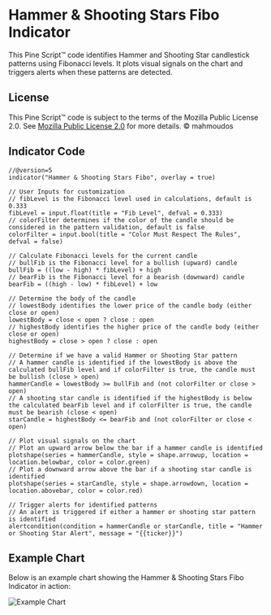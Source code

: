 # Hammer & Shooting Stars Fibo Indicator

This Pine Script™ code identifies Hammer and Shooting Star candlestick patterns using Fibonacci levels. It plots visual signals on the chart and triggers alerts when these patterns are detected.

## License

This Pine Script™ code is subject to the terms of the Mozilla Public License 2.0. See [Mozilla Public License 2.0](https://mozilla.org/MPL/2.0/) for more details.
© mahmoudos

## Indicator Code

```pinescript
//@version=5
indicator("Hammer & Shooting Stars Fibo", overlay = true)

// User Inputs for customization
// fibLevel is the Fibonacci level used in calculations, default is 0.333
fibLevel = input.float(title = "Fib Level", defval = 0.333)
// colorFilter determines if the color of the candle should be considered in the pattern validation, default is false
colorFilter = input.bool(title = "Color Must Respect The Rules", defval = false)

// Calculate Fibonacci levels for the current candle
// bullFib is the Fibonacci level for a bullish (upward) candle
bullFib = ((low - high) * fibLevel) + high
// bearFib is the Fibonacci level for a bearish (downward) candle
bearFib = ((high - low) * fibLevel) + low

// Determine the body of the candle
// lowestBody identifies the lower price of the candle body (either close or open)
lowestBody = close < open ? close : open
// highestBody identifies the higher price of the candle body (either close or open)
highestBody = close > open ? close : open

// Determine if we have a valid Hammer or Shooting Star pattern
// A hammer candle is identified if the lowestBody is above the calculated bullFib level and if colorFilter is true, the candle must be bullish (close > open)
hammerCandle = lowestBody >= bullFib and (not colorFilter or close > open)
// A shooting star candle is identified if the highestBody is below the calculated bearFib level and if colorFilter is true, the candle must be bearish (close < open)
starCandle = highestBody <= bearFib and (not colorFilter or close < open)

// Plot visual signals on the chart
// Plot an upward arrow below the bar if a hammer candle is identified
plotshape(series = hammerCandle, style = shape.arrowup, location = location.belowbar, color = color.green)
// Plot a downward arrow above the bar if a shooting star candle is identified
plotshape(series = starCandle, style = shape.arrowdown, location = location.abovebar, color = color.red)

// Trigger alerts for identified patterns
// An alert is triggered if either a hammer or shooting star pattern is identified
alertcondition(condition = hammerCandle or starCandle, title = "Hammer or Shooting Star Alert", message = "{{ticker}}")
```
## Example Chart

Below is an example chart showing the Hammer & Shooting Stars Fibo Indicator in action:

![Example Chart](https://lh3.googleusercontent.com/fife/ALs6j_H18D0RSIMCDcyCsfLY4N8Azw4-9zkUXCmpU0xlB_1E5q4nLqtNaRxb7N3d4CPIMtXk7KAcSf1600FDz209svhsCpbtgeAJM-YcWLowzmiQvO7GazedZMetvGt3A5jbztZpD75_XxQmYg9izSuxCvX9O7IwSVqtPkqb5yj-EDH4mfk9YLx6r4FieAZk-GWIT734m7KR93V5kXRTH4YmfoQ-PwoEVm3alC7jrgNZJ5a7NfDuTrni02jnqrHEvnIrTGhX5G2EMvjlJhVhg14v_C175F-kteRC4tbYSDPZiuY9DSJrpml6iosLG8Z0DwWcCeGXAZU7votvRRnnUEqsuYHRmvDpI9Bsp6fI0ltPfoD4Qc5qWhBsfSAj-gqMSJlfUon_kT6BkaQAMDdraV5PGGthzjJv2vVA8cs0O04oOdbzwWpndDFG9Q3OlvdkRAwE2CZjuCf71KvPjgNRMInFh7UE_Tkm89lOo_9iCvKO2rEujK0adTYb1ytZoMfnDqZZOr0Hx2AETp5_CyFif4xipzpBbspVupnqIr9AF2bNW2XRvqmt9TCRmg4_nQTob4ePvAqfxle3QfhVJLJNYwSBpvEWcEjqO0sQKIBiqoQWcnw_ky1SWJramg_rGQ8CAjdBdOldQCrX-4pcGQQcCUE6h7e5CjV6B5jBG6V9_Y9kAx3xGkoTUTcGbBJwTbXzMRDgc9xhIq3B-GwceiIkO-tgU9L9dM3AqQ6UVDT5Nn00a548tq6JvrOg8PZhGuJ2TVNri7HXjT6s_ngi3gW5B8_jy8XJg67XIGCLMHZcXXWYWPUlW2KBOUWYFwTCbB59lHew6S6cXol6j2iwr0KD-wctqHEHUr-MX2uN-fTN7e6voSFsmWWtcY9sl1CpAyszXPFOOyBZY1ZxQt-AHirEAk6btyhzf7hHUd5H-s6dN5mXWOyhmIUG8V35WbI3C42rq9RJ4h8057dBd_orUiecTcndryIdBaIjpcEQimwWvITGf8MSRcHZRJ-4kU3Q8-AHPusTalXzMa-5yMa9Hc39WKxlef-NkB-44JQBgxENjw6uTru2h41MGNvkkxMgjNJ6yONR79pLJpeUe2UEiUaQu9veDv_EXO0HWoqBUIWZI0Rhv9qc5xpxW9p27vy5RMeLb0kiNAtAbpYiuyy5jvjChKhwCzKNQ6MY2oRK8zV-sZKrCZGXOClq5eGYCjBluEn-AjK4Mm3sm2F1WE8MPhq48Fb6JpL02wYAqf3b-ulbLTfErTAA4eZrliFTmEU5QRQHwEyBbjdnjIDQboCvT2fga9SH09J-YL3FqEoZbVhSYr0k8VEVU9N6ggvuVqTGd29MSYQoZBm0e77cJtktZqOYTkQ0oAtYAmeR_ptaOrajWUYc0FS-7SzkiV-Lsa5TZ4Y4T_350_FtYH62agirqv4wKz_2hfJaSzCtVldCS1lvgjHdMc-t657EumWKF0vXKCayOCYQKGSeXLmdjgPWEgN6Llh4pgPM785fcyAktWkPRS7AS-W-t1OCM4ViZcbInlSI7ykj0UZU0VSH_WFGc3dUBWH2NKrwtg1ZPTjLj4ptqVxUkefuQA2QKAENWjGzGZFQanojaCXCPv6Iov0TXPseKpPHv-fbLQFbURrWVXjBvURPgMEckb1DfZr6rmJPtCeL-Qt_6AQWulxjmJP42cxBWAJVch2iPP9EIgT6XN_m6zTeJHdh5XrQT5-Pch9318RVtDTgG79bgECWJSepyRqFQ5OEza039fTD-WX14ti-8KAPCFG2HjPd1iJxn-vTDV10i5_HobVYe7paYkb2CoPQ_uDh6J3xMiu1n_UTktJU2b5lBrL9QijXtX0UvJV4sQQADVyEfv2gGdOvrlIJ)
